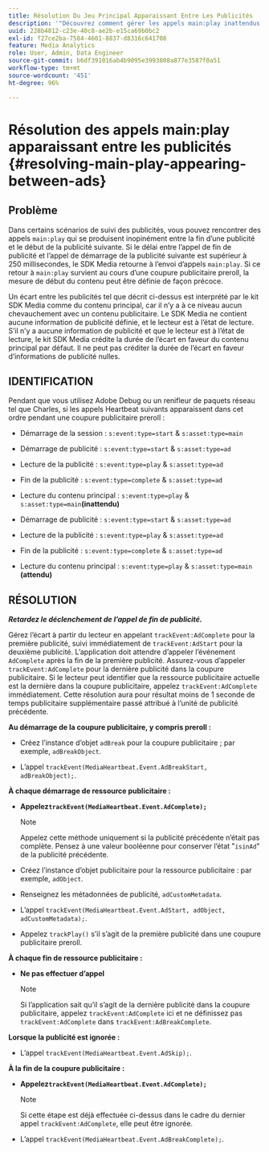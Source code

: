 ```yaml
---
title: Résolution Du Jeu Principal Apparaissant Entre Les Publicités
description: '"Découvrez comment gérer les appels main:play inattendus entre les publicités."'
uuid: 228b4812-c23e-40c8-ae2b-e15ca69b0bc2
exl-id: f27ce2ba-7584-4601-8837-d8316c641708
feature: Media Analytics
role: User, Admin, Data Engineer
source-git-commit: b6df391016ab4b9095e3993808a877e3587f0a51
workflow-type: tm+mt
source-wordcount: '451'
ht-degree: 96%

---
```


# Résolution des appels main:play apparaissant entre les publicités {#resolving-main-play-appearing-between-ads}

## Problème

Dans certains scénarios de suivi des publicités, vous pouvez rencontrer des appels `main:play` qui se produisent inopinément entre la fin d’une publicité et le début de la publicité suivante. Si le délai entre l’appel de fin de publicité et l’appel de démarrage de la publicité suivante est supérieur à 250 millisecondes, le SDK Media retourne à l’envoi d’appels `main:play`. Si ce retour à `main:play` survient au cours d’une coupure publicitaire preroll, la mesure de début du contenu peut être définie de façon précoce.

Un écart entre les publicités tel que décrit ci-dessus est interprété par le kit SDK Media comme du contenu principal, car il n’y a à ce niveau aucun chevauchement avec un contenu publicitaire. Le SDK Media ne contient aucune information de publicité définie, et le lecteur est à l’état de lecture. S’il n’y a aucune information de publicité et que le lecteur est à l’état de lecture, le kit SDK Media crédite la durée de l’écart en faveur du contenu principal par défaut. Il ne peut pas créditer la durée de l’écart en faveur d’informations de publicité nulles.

## IDENTIFICATION

Pendant que vous utilisez Adobe Debug ou un renifleur de paquets réseau tel que Charles, si les appels Heartbeat suivants apparaissent dans cet ordre pendant une coupure publicitaire preroll :

* Démarrage de la session : `s:event:type=start` &amp; `s:asset:type=main`
* Démarrage de publicité : `s:event:type=start` &amp; `s:asset:type=ad`
* Lecture de la publicité : `s:event:type=play` &amp; `s:asset:type=ad`
* Fin de la publicité : `s:event:type=complete` &amp; `s:asset:type=ad`
* Lecture du contenu principal : `s:event:type=play` &amp; `s:asset:type=main`**(inattendu)**

* Démarrage de publicité : `s:event:type=start` &amp; `s:asset:type=ad`
* Lecture de la publicité : `s:event:type=play` &amp; `s:asset:type=ad`
* Fin de la publicité : `s:event:type=complete` &amp; `s:asset:type=ad`
* Lecture du contenu principal : `s:event:type=play` &amp; `s:asset:type=main` **(attendu)**

## RÉSOLUTION

***Retardez le déclenchement de l’appel de fin de publicité.***

Gérez l’écart à partir du lecteur en appelant `trackEvent:AdComplete` pour la première publicité, suivi immédiatement de `trackEvent:AdStart` pour la deuxième publicité. L’application doit attendre d’appeler l’événement `AdComplete` après la fin de la première publicité. Assurez-vous d’appeler `trackEvent:AdComplete` pour la dernière publicité dans la coupure publicitaire. Si le lecteur peut identifier que la ressource publicitaire actuelle est la dernière dans la coupure publicitaire, appelez `trackEvent:AdComplete` immédiatement. Cette résolution aura pour résultat moins de 1 seconde de temps publicitaire supplémentaire passé attribué à l’unité de publicité précédente.

**Au démarrage de la coupure publicitaire, y compris preroll :**

* Créez l’instance d’objet `adBreak` pour la coupure publicitaire ; par exemple, `adBreakObject`.

* L’appel `trackEvent(MediaHeartbeat.Event.AdBreakStart, adBreakObject);`.

**À chaque démarrage de ressource publicitaire :**

* **Appelez`trackEvent(MediaHeartbeat.Event.AdComplete);`**

   >[!NOTE]
   >
   >Appelez cette méthode uniquement si la publicité précédente n’était pas complète. Pensez à une valeur booléenne pour conserver l’état &quot;`isinAd`&quot; de la publicité précédente.

* Créez l’instance d’objet publicitaire pour la ressource publicitaire : par exemple, `adObject`.
* Renseignez les métadonnées de publicité, `adCustomMetadata`.
* L’appel `trackEvent(MediaHeartbeat.Event.AdStart, adObject, adCustomMetadata);`.
* Appelez `trackPlay()` s’il s’agit de la première publicité dans une coupure publicitaire preroll.

**À chaque fin de ressource publicitaire :**

* **Ne pas effectuer d’appel**

   >[!NOTE]
   >
   >Si l’application sait qu’il s’agit de la dernière publicité dans la coupure publicitaire, appelez `trackEvent:AdComplete` ici et ne définissez pas `trackEvent:AdComplete` dans `trackEvent:AdBreakComplete`.

**Lorsque la publicité est ignorée :**

* L’appel `trackEvent(MediaHeartbeat.Event.AdSkip);`.

**À la fin de la coupure publicitaire :**

* **Appelez`trackEvent(MediaHeartbeat.Event.AdComplete);`**

   >[!NOTE]
   >
   >Si cette étape est déjà effectuée ci-dessus dans le cadre du dernier appel `trackEvent:AdComplete`, elle peut être ignorée.

* L’appel `trackEvent(MediaHeartbeat.Event.AdBreakComplete);`.
